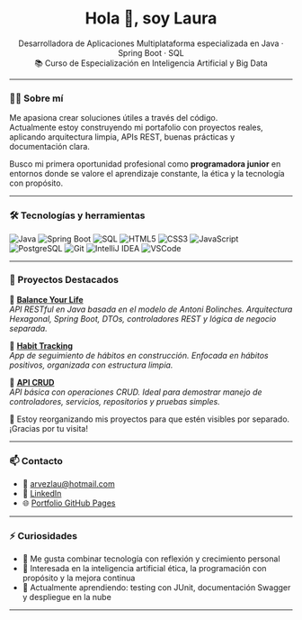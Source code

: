 <h1 align="center">Hola 👋, soy Laura</h1>

<p align="center">
  Desarrolladora de Aplicaciones Multiplataforma especializada en Java · Spring Boot · SQL  
  <br>📚 Curso de Especialización en Inteligencia Artificial y Big Data
</p>

---

### 👩‍💻 Sobre mí

Me apasiona crear soluciones útiles a través del código.  
Actualmente estoy construyendo mi portafolio con proyectos reales, aplicando arquitectura limpia, APIs REST, buenas prácticas y documentación clara.

Busco mi primera oportunidad profesional como **programadora junior** en entornos donde se valore el aprendizaje constante, la ética y la tecnología con propósito.

---

### 🛠 Tecnologías y herramientas

![Java](https://img.shields.io/badge/Java-007396?style=flat-square&logo=java&logoColor=white)
![Spring Boot](https://img.shields.io/badge/Spring_Boot-6DB33F?style=flat-square&logo=spring-boot&logoColor=white)
![SQL](https://img.shields.io/badge/SQL-4479A1?style=flat-square&logo=mysql&logoColor=white)
![HTML5](https://img.shields.io/badge/HTML5-E34F26?style=flat-square&logo=html5&logoColor=white)
![CSS3](https://img.shields.io/badge/CSS3-1572B6?style=flat-square&logo=css3&logoColor=white)
![JavaScript](https://img.shields.io/badge/JavaScript-F7DF1E?style=flat-square&logo=javascript&logoColor=black)
![PostgreSQL](https://img.shields.io/badge/PostgreSQL-316192?style=flat-square&logo=postgresql&logoColor=white)
![Git](https://img.shields.io/badge/Git-F05032?style=flat-square&logo=git&logoColor=white)
![IntelliJ IDEA](https://img.shields.io/badge/IntelliJ%20IDEA-000000?style=flat-square&logo=intellijidea&logoColor=white)
![VSCode](https://img.shields.io/badge/VS%20Code-007ACC?style=flat-square&logo=visual-studio-code&logoColor=white)

---

### 🚀 Proyectos Destacados

🔹 [**Balance Your Life**](https://github.com/LauraArvez/Balance-Your-Life-WebApp)  
_API RESTful en Java basada en el modelo de Antoni Bolinches. Arquitectura Hexagonal, Spring Boot, DTOs, controladores REST y lógica de negocio separada._

🔹 [**Habit Tracking**](https://github.com/LauraArvez/portfolio/tree/main/HabitTracking)  
_App de seguimiento de hábitos en construcción. Enfocada en hábitos positivos, organizada con estructura limpia._

🔹 [**API CRUD**](https://github.com/LauraArvez/portfolio/tree/main/apicrud)  
_API básica con operaciones CRUD. Ideal para demostrar manejo de controladores, servicios, repositorios y pruebas simples._

📌 Estoy reorganizando mis proyectos para que estén visibles por separado. ¡Gracias por tu visita!

---

### 📫 Contacto

- 📧 [arvezlau@hotmail.com](mailto:arvezlau@hotmail.com)  
- 💼 [LinkedIn](https://linkedin.com/in/lauraarvez)  
- 🌐 [Portfolio GitHub Pages](https://lauraarvez.github.io/)

---

### ⚡ Curiosidades

- 💬 Me gusta combinar tecnología con reflexión y crecimiento personal  
- 🧠 Interesada en la inteligencia artificial ética, la programación con propósito y la mejora continua  
- 🌱 Actualmente aprendiendo: testing con JUnit, documentación Swagger y despliegue en la nube

---
